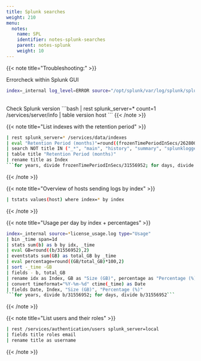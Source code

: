 ```yaml
---
title: Splunk searches
weight: 210
menu:
  notes:
    name: SPL
    identifier: notes-splunk-searches
    parent: notes-splunk
    weight: 10
---
```


<div style="display: block; width: 100%; max-width: none;">

<!-- Troubleshooting:  -->
{{< note title="Troubleshooting:" >}}

Errorcheck within Splunk GUI
```bash
index=_internal log_level=ERROR source="/opt/splunk/var/log/splunk/splunkd.log"
```
<br>
Check Splunk version
```bash
| rest splunk_server=* count=1 /services/server/info 
| table version host
```
{{< /note >}}

<!-- Index -->
{{< note title="List indexes with the retention period" >}}
```bash
| rest splunk_server=* /services/data/indexes 
| eval "Retention Period (months)"=round((frozenTimePeriodInSecs/2628000),0)
| search NOT title IN ("_*", "main", "history", "summary", "splunklogger") 
| table title "Retention Period (months)" 
| rename title as Index
```for years, divide frozenTimePeriodInSecs/31556952; for days, divide frozenTimePeriodInSecs/86400```
```
{{< /note >}}

<!-- Hosts -->
{{< note title="Overview of hosts sending logs by index" >}}
```bash
| tstats values(host) where index=* by index
```
{{< /note >}}

<!-- License -->
{{< note title="Usage per day by index + percentages" >}}
```bash
index=_internal source=*license_usage.log type="Usage"
| bin _time span=1d
| stats sum(b) as b by idx, _time
| eval GB=round((b/31556952),2)
| eventstats sum(GB) as total_GB by _time
| eval percentage=round((GB/total_GB)*100,2)
| sort -_time -GB
| fields - b, total_GB
| rename idx as Index, GB as "Size (GB)", percentage as "Percentage (%)"
| convert timeformat="%Y-%m-%d" ctime(_time) as Date
| fields Date, Index, "Size (GB)", "Percentage (%)"
```for years, divide b/31556952; for days, divide b/31556952```
```
{{< /note >}}

<!-- Users -->
{{< note title="List users and their roles" >}}
```bash
| rest /services/authentication/users splunk_server=local
| fields title roles email
| rename title as username
```
{{< /note >}}

</div>